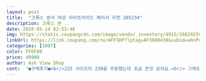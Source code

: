 ```yaml
---
layout: post 
title:  "크록스 본사 여성 라이트라이드 페이서 우먼 205234" 
description: 크록스 본 ..
date: 2020-05-14 02:53:48 
img: https://static.coupangcdn.com/image/vendor_inventory/4915/26829250d550697f6018aded54d1065244ad18797984c423d6ac4ac4bbdd.jpg 
linkUrl: https://link.coupang.com/re/AFFSDP?lptag=AF3600438&subid=ahnPublicAsk&pageKey=216097097&itemId=663082920&vendorItemId=4715800451&traceid=V0-113-9a71fa887fe44f4d 
categories: [1007] 
color: FF6F00 
price: 49900 
author: Ask View Shop 
cont:  "●구매후기●<br/>225 사이즈라 230을 주문했는데 조금 큰것 같아요.<br/> 그래도 발이 편해서 그냥 신으려구요.<br/><br/>그 외는 편하고 좋아요<br/>근무할때 너무 좋아서<br/>발볼이 많이 넓은(무지외반) 분은<br/>아무래도 좀 늘어나긴 힘든신발일거같아 아프실수도있을거같아요<br/>일상생활용으로도 하나 더샀어요<br/>좋아서 엄마 사이즈도 하나 더사고요 ㅋㅋ<br/>" 
---
```

